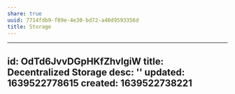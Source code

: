 ```yaml
---
share: true
uuid: 7714fdb9-f89e-4e30-bd72-a40d9593356d
title: Storage
---
```

---
id: OdTd6JvvDGpHKfZhvlgiW
title: Decentralized Storage
desc: ''
updated: 1639522778615
created: 1639522738221
---


